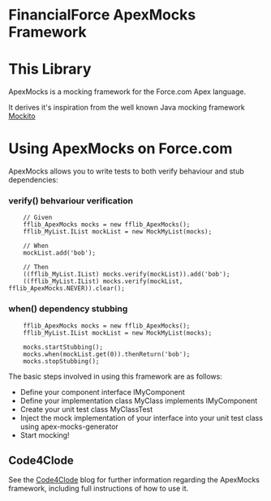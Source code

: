 FinancialForce ApexMocks Framework
==================================

This Library
============

ApexMocks is a mocking framework for the Force.com Apex language.

It derives it's inspiration from the well known Java mocking framework [Mockito](https://code.google.com/p/mockito/)

Using ApexMocks on Force.com
============================

ApexMocks allows you to write tests to both verify behaviour and stub dependencies:

### verify() behvariour verification

		// Given
		fflib_ApexMocks mocks = new fflib_ApexMocks();
		fflib_MyList.IList mockList = new MockMyList(mocks);

		// When
		mockList.add('bob');

		// Then
		((fflib_MyList.IList) mocks.verify(mockList)).add('bob');
		((fflib_MyList.IList) mocks.verify(mockList, fflib_ApexMocks.NEVER)).clear();
		
### when() dependency stubbing

		fflib_ApexMocks mocks = new fflib_ApexMocks();
		fflib_MyList.IList mockList = new MockMyList(mocks);

		mocks.startStubbing();
		mocks.when(mockList.get(0)).thenReturn('bob');
		mocks.stopStubbing();
		
		
The basic steps involved in using this framework are as follows:

  * Define your component interface IMyComponent
  * Define your implementation class MyClass implements IMyComponent
  * Create your unit test class MyClassTest
  * Inject the mock implementation of your interface into your unit test class using apex-mocks-generator
  * Start mocking!

Code4Clode
----------

See the [Code4Clode](http://code4cloud.wordpress.com/) blog for further information regarding the ApexMocks framework, including full instructions of how to use it.
